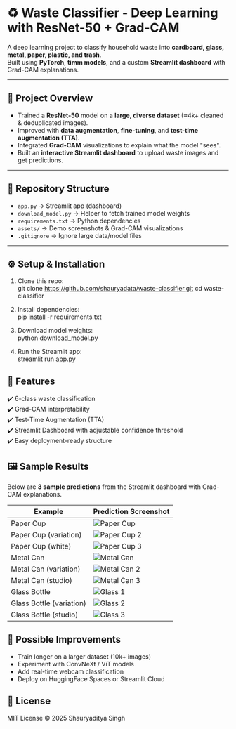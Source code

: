 # ♻️ Waste Classifier - Deep Learning with ResNet-50 + Grad-CAM  

A deep learning project to classify household waste into **cardboard, glass, metal, paper, plastic, and trash**.  
Built using **PyTorch**, **timm models**, and a custom **Streamlit dashboard** with Grad-CAM explanations.  

---

## 🚀 Project Overview  
- Trained a **ResNet-50** model on a **large, diverse dataset** (≈4k+ cleaned & deduplicated images).  
- Improved with **data augmentation**, **fine-tuning**, and **test-time augmentation (TTA)**.  
- Integrated **Grad-CAM** visualizations to explain what the model "sees".  
- Built an **interactive Streamlit dashboard** to upload waste images and get predictions.  

---

## 📂 Repository Structure  

- `app.py` → Streamlit app (dashboard)  
- `download_model.py` → Helper to fetch trained model weights  
- `requirements.txt` → Python dependencies  
- `assets/` → Demo screenshots & Grad-CAM visualizations  
- `.gitignore` → Ignore large data/model files  

---

## ⚙️ Setup & Installation  

1. Clone this repo:  
   git clone https://github.com/shauryadata/waste-classifier.git
   cd waste-classifier  

2. Install dependencies:  
   pip install -r requirements.txt  

3. Download model weights:  
   python download_model.py  

4. Run the Streamlit app:  
   streamlit run app.py



## 🌟 Features  
✔️ 6-class waste classification  
✔️ Grad-CAM interpretability  
✔️ Test-Time Augmentation (TTA)  
✔️ Streamlit Dashboard with adjustable confidence threshold  
✔️ Easy deployment-ready structure  


## 🖼️ Sample Results  

Below are **3 sample predictions** from the Streamlit dashboard with Grad-CAM explanations.

| Example | Prediction Screenshot |  
|---------|------------------------|  
| Paper Cup | ![Paper Cup](assets/sample-cup.png) |  
| Paper Cup (variation) | ![Paper Cup 2](assets/sample-cup1.png) |  
| Paper Cup (white) | ![Paper Cup 3](assets/sample-cup2.png) |  
| Metal Can | ![Metal Can](assets/sample-can.png) |  
| Metal Can (variation) | ![Metal Can 2](assets/sample-can1.png) |  
| Metal Can (studio) | ![Metal Can 3](assets/sample-can2.png) |  
| Glass Bottle | ![Glass 1](assets/sample-papercup.png) |  
| Glass Bottle (variation) | ![Glass 2](assets/sample-papercup1.png) |  
| Glass Bottle (studio) | ![Glass 3](assets/sample-papercup2.png) |  

## 🔮 Possible Improvements
- Train longer on a larger dataset (10k+ images)
- Experiment with ConvNeXt / ViT models
- Add real-time webcam classification
- Deploy on HuggingFace Spaces or Streamlit Cloud

## 📜 License

MIT License © 2025 Shauryaditya Singh
